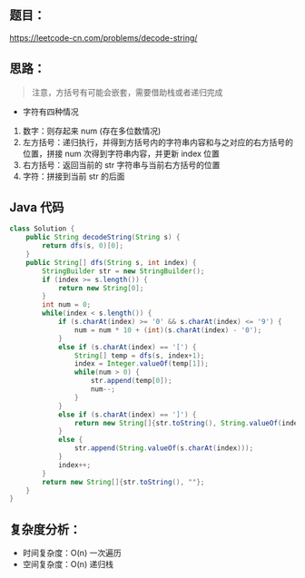 ## 题目：
https://leetcode-cn.com/problems/decode-string/

## 思路：
> 注意，方括号有可能会嵌套，需要借助栈或者递归完成
- 字符有四种情况
1. 数字：则存起来 num (存在多位数情况)
2. 左方括号：递归执行，并得到方括号内的字符串内容和与之对应的右方括号的位置，拼接 num 次得到字符串内容，并更新 index 位置
3. 右方括号：返回当前的 str 字符串与当前右方括号的位置
4. 字符：拼接到当前 str 的后面

## Java 代码
```java
class Solution {
    public String decodeString(String s) {
        return dfs(s, 0)[0];
    }
    public String[] dfs(String s, int index) {
        StringBuilder str = new StringBuilder();
        if (index >= s.length()) {
            return new String[0];
        }
        int num = 0;
        while(index < s.length()) {
            if (s.charAt(index) >= '0' && s.charAt(index) <= '9') {
                num = num * 10 + (int)(s.charAt(index) - '0');
            }
            else if (s.charAt(index) == '[') {
                String[] temp = dfs(s, index+1);
                index = Integer.valueOf(temp[1]);
                while(num > 0) {
                    str.append(temp[0]);
                    num--;
                }
            }
            else if (s.charAt(index) == ']') {
                return new String[]{str.toString(), String.valueOf(index)};
            }
            else {
                str.append(String.valueOf(s.charAt(index)));
            }
            index++;
        }
        return new String[]{str.toString(), ""};
    }
}
```

## 复杂度分析：
- 时间复杂度：O(n) 一次遍历
- 空间复杂度：O(n) 递归栈
